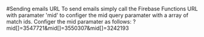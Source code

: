 #Sending emails URL
To send emails simply call the Firebase Functions URL with paramater 'mid' to configer the
mid query paramater with a array of match ids. Configer the mid paramater as follows:
?mid[]=3547721&mid[]=3550307&mid[]=3242193

